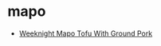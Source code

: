 # mapo

 * [Weeknight Mapo Tofu With Ground Pork](index/w/weeknight-mapo-tofu-with-ground-pork.json)
